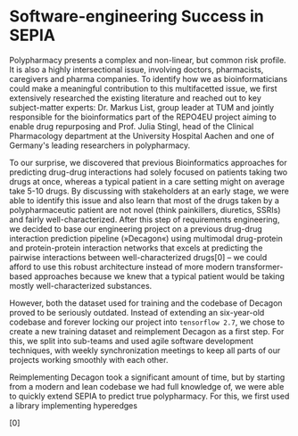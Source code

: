 # Software-engineering Success in SEPIA

Polypharmacy presents a complex and non-linear, but common risk profile.
It is also a highly intersectional issue, involving doctors, pharmacists, caregivers and pharma companies.
To identify how we as bioinformaticians could make a meaningful contribution to this multifacetted issue, we first extensively researched the existing literature and reached out to key subject-matter experts: Dr. Markus List, group leader at TUM and jointly responsible for the bioinformatics part of the REPO4EU project aiming to enable drug repurposing and Prof. Julia Stingl, head of the Clinical Pharmacology department at the University Hospital Aachen and one of Germany's leading researchers in polypharmacy.

To our surprise, we discovered that previous Bioinformatics approaches for predicting drug-drug interactions had solely focused on patients taking two drugs at once, whereas a typical patient in a care setting might on average take 5-10 drugs.
By discussing with stakeholders at an early stage, we were able to identify this issue and also learn that most of the drugs taken by a polypharmaceutic patient are not novel (think painkillers, diuretics, SSRIs) and fairly well-characterized.
After this step of requirements engineering, we decided to base our engineering project on a previous drug-drug interaction prediction pipeline (»Decagon«) using multimodal drug-protein and protein-protein interaction networks that excels at predicting the pairwise interactions between well-characterized drugs[0] – we could afford to use this robust architecture instead of more modern transformer-based approaches because we knew that a typical patient would be taking mostly well-characterized substances.

However, both the dataset used for training and the codebase of Decagon proved to be seriously outdated.
Instead of extending an six-year-old codebase and forever locking our project into `tensorflow 2.7`, we chose to create a new training dataset and reimplement Decagon as a first step.
For this, we split into sub-teams and used agile software development techniques, with weekly synchronization meetings to keep all parts of our projects working smoothly with each other.

Reimplementing Decagon took a significant amount of time, but by starting from a modern and lean codebase we had full knowledge of, we were able to quickly extend SEPIA to predict true polypharmacy.
For this, we first used a library implementing hyperedges


[0] <Decagon>
